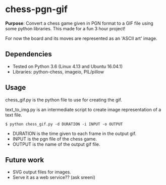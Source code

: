 # chess-pgn-gif

**Purpose**: Convert a chess game given in PGN format to a GIF file using some python libraries. This made for a fun 3 hour project!

For now the board and its moves are represented as an 'ASCII art' image.


## Dependencies 

- Tested on Python 3.6 (Linux 4.13 and Ubuntu 16.04.1)
- Libraries: python-chess, imageio, PIL/pillow


## Usage

chess_gif.py is the python file to use for creating the gif.

text_to_img.py is an intermediate script to create image representation
of a text file.

`$ python chess_gif.py -d DURATION -i INPUT -o OUTPUT`

- DURATION is the time given to each frame in the output gif.
- INPUT is the pgn file of the chess game.
- OUTPUT is the name of the output gif file.


## Future work 

- SVG output files for images. 
- Serve it as a web service?? (ask sreeni)









